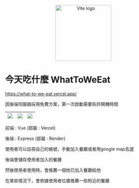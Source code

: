 <p align="center">
    <img width="180" src="https://user-images.githubusercontent.com/56196696/177119912-aa336353-9d74-4750-a0d9-a7133e288eb5.png" alt="Vite logo">
</p>

# 今天吃什麼 WhatToWeEat

https://what-to-we-eat.vercel.app/

因後端伺服器採用免費方案，第一次啟動需要些許開機時間

| ![](https://i.imgur.com/4Xgk7Gj.png)| ![](https://i.imgur.com/sPCBWHA.png)| ![](https://i.imgur.com/iPtHQ42.png)|
| -------- | -------- | -------- |


前端 : Vue (部屬 : Vercel)

後端 : Express (部屬 : Render)

使用者可以註冊自己的帳號，手動加入餐廳或者用google map去選

後端會儲存使用者加入的餐廳

然後使用者使用時，會推薦一個他已加入餐廳給他

在某些情況下，會依據使用者位置推薦一些附近的餐廳
